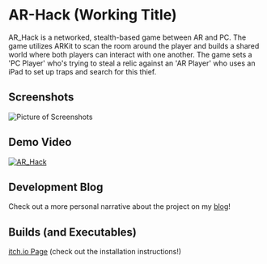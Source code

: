 # AR-Hack (Working Title)
AR_Hack is a networked, stealth-based game between AR and PC. The game utilizes ARKit to scan the room around the player and builds a shared world where both players can interact with one another. The game sets a 'PC Player' who's trying to steal a relic against an 'AR Player' who uses an iPad to set up traps and search for this thief.

## Screenshots
![Picture of Screenshots](https://i.imgur.com/51sv3oX.jpg)

## Demo Video
[![AR_Hack](https://i.imgur.com/JEC7qyz.png)](https://youtu.be/-Z7KCzS648w "AR_Hack")

## Development Blog
Check out a more personal narrative about the project on my [blog](https://tanatbdev.wordpress.com/)!

## Builds (and Executables)
[itch.io Page](https://tanatb.itch.io/ar-vs-pc-working-title "itch.io Page") (check out the installation instructions!)

